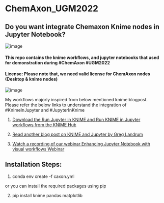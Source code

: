 # ChemAxon_UGM2022

## Do you want integrate Chemaxon Knime nodes in Jupyter Notebook?
![image](https://user-images.githubusercontent.com/334679/204505001-bc6a51e8-6773-4cb2-8641-ece5ba5682b5.png)

#### This repo contains the knime workflows, and jupyter notebooks that used for demonstration during #ChemAxon #UGM2022

#### License: Please note that, we need valid license for ChemAxon nodes (Desktop & knime nodes)

![image](https://user-images.githubusercontent.com/334679/204550588-fb400922-1db2-47df-b8b5-14d840a7b31e.png)

My workflows majorly inspired from below mentioned knime blogpost. Please refer the below links to understand the integration of #KnimeInJupyter and #JupyterInKnime
1. [Download the Run Jupyter in KNIME and Run KNIME in Jupyter workflows from the KNIME Hub](https://hub.knime.com/mpattadkal/spaces/Public/latest/Jupyter%20Webinar/)

2. [Read another blog post on KNIME and Jupyter by Greg Landrum](https://www.knime.com/blog/knime-and-jupyter)

3. [Watch a recording of our webinar Enhancing Jupyter Notebook with visual workflows Webinar](https://www.youtube.com/watch?v=1Rr8Q27k7cQ&t=1161s)

## Installation Steps:

1. conda env create -f caxon.yml

or you can install the required packages using pip

2. pip install knime pandas matplotlib

